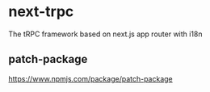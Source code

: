 # next-trpc

The tRPC framework based on next.js app router with i18n

## patch-package

https://www.npmjs.com/package/patch-package
